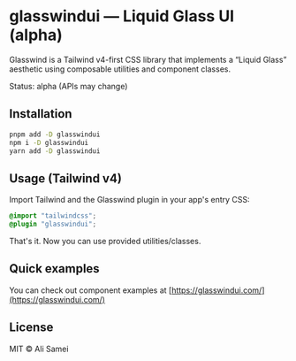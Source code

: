 # glasswindui — Liquid Glass UI (alpha)

Glasswind is a Tailwind v4-first CSS library that implements a “Liquid Glass” aesthetic using composable utilities and component classes.

Status: alpha (APIs may change)

## Installation

```bash
pnpm add -D glasswindui
npm i -D glasswindui
yarn add -D glasswindui
```

## Usage (Tailwind v4)

Import Tailwind and the Glasswind plugin in your app's entry CSS:

```css
@import "tailwindcss";
@plugin "glasswindui";
```

That's it. Now you can use provided utilities/classes.

## Quick examples

You can check out component examples at [https://glasswindui.com/](https://glasswindui.com/)


## License

MIT © Ali Samei
